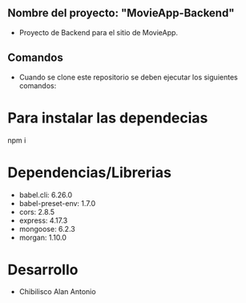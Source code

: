 ## **Nombre del proyecto: "MovieApp-Backend"**

- Proyecto de Backend para el sitio de MovieApp.


## **Comandos**

- Cuando se clone este repositorio se deben ejecutar los siguientes comandos:
# ****Para instalar las dependecias****
npm i

# **Dependencias/Librerias**

- babel.cli: 6.26.0
- babel-preset-env: 1.7.0
- cors: 2.8.5
- express: 4.17.3
- mongoose: 6.2.3
- morgan: 1.10.0

# **Desarrollo**

- Chibilisco Alan Antonio